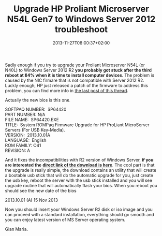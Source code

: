 ﻿---
title: "Upgrade HP Proliant Microserver N54L Gen7 to Windows Server 2012 troubleshoot"
description: ""
date: 2013-11-27T08:00:37+02:00
draft: false
tags: [TestLab]
categories: [EverydayLife]
---
Sadly enough if you try to upgrade your Proliant Microserver N54L (or N40L) to Windows Server 2012 R2 **you probably got stuck after the third reboot at 84% when it is time to install computer devices**. The problem is caused by the NIC firmare that is not compatible with Server 2012 R2. Luckly enough, HP just released a patch of the firmware to address this problem, you can find more info in [the last post of this thread](http://h30499.www3.hp.com/t5/ProLiant-Servers-Netservers/Windows-Server-2012-R2-on-HP-Microserver-N36L-N40L-N54L/td-p/6237457#.UpWhUHl3taR).

Actually the new bios is this one.

SOFTPAQ NUMBER:  SP64420  
PART NUMBER: N/A  
FILE NAME:  SP64420.EXE  
TITLE:  System ROMPaq Firmware Upgrade for HP ProLiant MicroServer Servers (For USB Key-Media).  
VERSION:  2013.10.01A  
LANGUAGE:  English  
ROM FAMILY: O41  
REVISION: A

And it fixes the incompatibilities with R2 version of Windows Server,  **if you are interested the** [**direct link of the download is here**](http://h20566.www2.hp.com/portal/site/hpsc/template.PAGE/public/psi/swdHome/?javax.portlet.begCacheTok=com.vignette.cachetoken&amp;javax.portlet.endCacheTok=com.vignette.cachetoken&amp;javax.portlet.prp_bd9b6997fbc7fc515f4cf4626f5c8d01=wsrp-navigationalState%3DswEnvOID%253D4168%257CswLang%253D%257Caction%253DlistDriver&amp;javax.portlet.tpst=bd9b6997fbc7fc515f4cf4626f5c8d01&amp;sp4ts.oid=4310887&amp;ac.admitted=1385537927985.876444892.199480143). The cool part is that the upgrade is really simple, the download contains an utility that will create a bootable usb stick that will do the automatic upgrade for you, just create the usb key, reboot the server with the usb stick installed and you will see upgrade routine that will automatically flash your bios. When you reboot you should see the new date of the bios

2013.10.01 (A) 15 Nov 2013

Now you should insert your Windows Server R2 disk or iso image and you can proceed with a standard installation, everything should go smooth and you can enjoy latest version of MS Server operating system.

Gian Maria.
